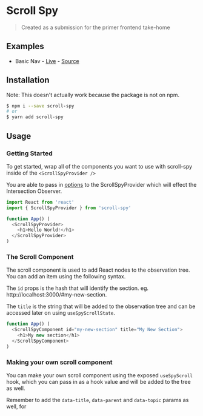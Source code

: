 # Scroll Spy

> Created as a submission for the primer frontend take-home

## Examples

- Basic Nav - [Live](https://lucas8.github.io/scroll-spy) - [Source](./example)

## Installation

Note: This doesn't actually work because the package is not on npm.

```bash
$ npm i --save scroll-spy
# or
$ yarn add scroll-spy
```

## Usage

### Getting Started

To get started, wrap all of the components you want to use with scroll-spy inside of the `<ScrollSpyProvider />`

You are able to pass in [options](https://developer.mozilla.org/en-US/docs/Web/API/Intersection_Observer_API#Intersection_observer_options) to the ScrollSpyProvider which will effect the Intersection Observer.

```js
import React from 'react'
import { ScrollSpyProvider } from 'scroll-spy'

function App() (
  <ScrollSpyProvider>
    <h1>Hello World!</h1>
  </ScrollSpyProvider>
)
```

### The Scroll Component

The scroll component is used to add React nodes to the observation tree. You can add an item using the following syntax.

The `id` props is the hash that will identify the section.
eg. http://localhost:3000/#my-new-section.

The `title` is the string that will be added to the observation tree and can be accessed later on using `useSpyScrollState`.

```js
function App() (
  <ScrollSpyComponent id="my-new-section" title="My New Section">
    <h1>My new section</h1>
  </ScrollSpyComponent>
)
```

### Making your own scroll component

You can make your own scroll component using the exposed `useSpyScroll` hook, which you can pass in as a hook value and will be added to the tree as well.

Remember to add the `data-title`, `data-parent` and `data-topic` params as well, for
